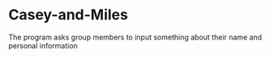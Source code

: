# Casey-and-Miles
The program asks group members to input something about their name and personal information